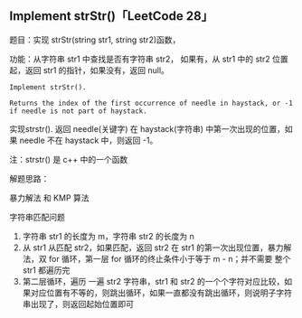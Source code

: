 ## Implement strStr()「LeetCode 28」

题目：实现 strStr(string str1, string str2)函数，

功能：从字符串 str1 中查找是否有字符串 str2， 如果有，从 str1 中的 str2 位置起，返回 str1 的指针，如果没有，返回 null。

```
Implement strStr().

Returns the index of the first occurrence of needle in haystack, or -1 if needle is not part of haystack.
```

实现strstr(). 返回 needle(关键字) 在 haystack(字符串) 中第一次出现的位置，如果 needle 不在 haystack 中，则返回 -1。 

注：strstr() 是 c++ 中的一个函数

解题思路：

暴力解法 和 KMP 算法

字符串匹配问题

1. 字符串 str1 的长度为 m，字符串 str2 的长度为 n
2. 从 str1 从匹配 str2，如果匹配，返回 str2 在 str1 的第一次出现位置，暴力解法，双 for 循环，第一层 for 循环的终止条件小于等于 m - n；并不需要
整个 str1 都遍历完
3. 第二层循环，遍历 一遍 str2 字符串，str1 和 str2 的一个个字符对应比较，如果对应位置有不等的，则跳出循环，如果一直都没有跳出循环，则说明子字符串出现了，则返回起始位置即可
